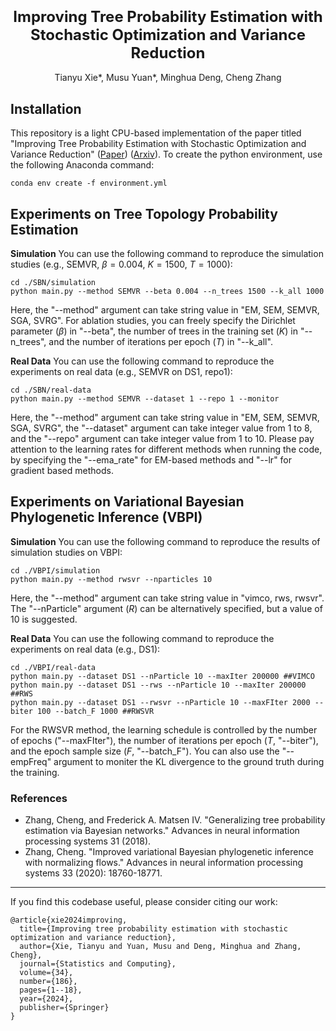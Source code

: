 ### <div align="center"><font size=5>Improving Tree Probability Estimation with Stochastic Optimization and Variance Reduction</font><div> 

<div align="center">Tianyu Xie*, Musu Yuan*, Minghua Deng, Cheng Zhang</div>

## Installation
This repository is a light CPU-based implementation of the paper titled "Improving Tree Probability Estimation with Stochastic Optimization and Variance Reduction" ([Paper](https://link.springer.com/article/10.1007/s11222-024-10498-2)) ([Arxiv](https://arxiv.org/abs/2409.05282)).
To create the python environment, use the following Anaconda command:
```
conda env create -f environment.yml
```



## Experiments on Tree Topology Probability Estimation

**Simulation**  You can use the following command to reproduce the simulation studies (e.g., SEMVR, $\beta=0.004$, $K=1500$, $T=1000$):
```
cd ./SBN/simulation
python main.py --method SEMVR --beta 0.004 --n_trees 1500 --k_all 1000
```
Here, the "--method" argument can take string value in "EM, SEM, SEMVR, SGA, SVRG". For ablation studies, you can freely specify the Dirichlet parameter ($\beta$) in "--beta", the number of trees in the training set ($K$) in "--n_trees", and the number of iterations per epoch ($T$) in "--k_all".

**Real Data** You can use the following command to reproduce the experiments on real data (e.g., SEMVR on DS1, repo1):
```
cd ./SBN/real-data
python main.py --method SEMVR --dataset 1 --repo 1 --monitor
```
Here, the "--method" argument can take string value in "EM, SEM, SEMVR, SGA, SVRG", the "--dataset" argument can take integer value from 1 to 8, and the "--repo" argument can take integer value from 1 to 10.
Please pay attention to the learning rates for different methods when running the code, by specifying the "--ema_rate" for EM-based methods and "--lr" for gradient based methods.


## Experiments on Variational Bayesian Phylogenetic Inference (VBPI)

**Simulation** You can use the following command to reproduce the results of simulation studies on VBPI:
```
cd ./VBPI/simulation
python main.py --method rwsvr --nparticles 10
```
Here, the "--method" argument can take string value in "vimco, rws, rwsvr". The "--nParticle" argument ($R$) can be alternatively specified, but a value of 10 is suggested.

**Real Data** You can use the following command to reproduce the experiments on real data (e.g., DS1):
```
cd ./VBPI/real-data
python main.py --dataset DS1 --nParticle 10 --maxIter 200000 ##VIMCO
python main.py --dataset DS1 --rws --nParticle 10 --maxIter 200000 ##RWS
python main.py --dataset DS1 --rwsvr --nParticle 10 --maxFIter 2000 --biter 100 --batch_F 1000 ##RWSVR
```
For the RWSVR method, the learning schedule is controlled by the number of epochs ("--maxFIter"), the number of iterations per epoch ($T$, "--biter"), and the epoch sample size ($F$, "--batch_F").
You can also use the "--empFreq" argument to moniter the KL divergence to the ground truth during the training.

### References
- Zhang, Cheng, and Frederick A. Matsen IV. "Generalizing tree probability estimation via Bayesian networks." Advances in neural information processing systems 31 (2018).
- Zhang, Cheng. "Improved variational Bayesian phylogenetic inference with normalizing flows." Advances in neural information processing systems 33 (2020): 18760-18771.

--- 

If you find this codebase useful, please consider citing our work:
```
@article{xie2024improving,
  title={Improving tree probability estimation with stochastic optimization and variance reduction},
  author={Xie, Tianyu and Yuan, Musu and Deng, Minghua and Zhang, Cheng},
  journal={Statistics and Computing},
  volume={34},
  number={186},
  pages={1--18},
  year={2024},
  publisher={Springer}
}
```